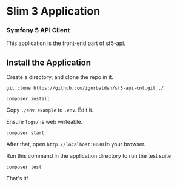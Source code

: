 # Slim 3 Application  
### Symfony 5 APi Client

This application is the front-end part of sf5-api.

## Install the Application

Create a directory, and clone the repo in it.  

    git clone https://github.com/igorbalden/sf5-api-cnt.git ./

  	composer install

Copy `./env.example` to `.env`. Edit it.  

Ensure `logs/` is web writeable.

	composer start
	
After that, open `http://localhost:8080` in your browser.

Run this command in the application directory to run the test suite

	composer test

That's it!
